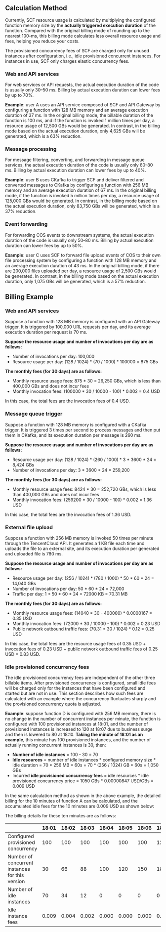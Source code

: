 ## Calculation Method
Currently, SCF resource usage is calculated by multiplying the configured function memory size by the **actually triggered execution duration** of the function. Compared with the original billing mode of rounding up to the nearest 100-ms, this billing mode calculates less overall resource usage and fees, helping you reduce your costs.

The provisioned concurrency fees of SCF are charged only for unused instances after configuration, i.e., idle provisioned concurrent instances. For instances in use, SCF only charges elastic concurrency fees.

### Web and API services
For web services or API requests, the actual execution duration of the code is usually only 30–50 ms. Billing by actual execution duration can lower fees by up to 70%.

**Example**: user A uses an API service composed of SCF and API Gateway by configuring a function with 128 MB memory and an average execution duration of 37 ms. In the original billing mode, the billable duration of the function is 100 ms, and if the function is invoked 1 million times per day, a resource usage of 12,500 GBs would be generated. In contrast, in the billing mode based on the actual execution duration, only 4,625 GBs will be generated, which is a 63% reduction.

### Message processing

For message filtering, converting, and forwarding in message queue services, the actual execution duration of the code is usually only 60–80 ms. Billing by actual execution duration can lower fees by up to 40%.

**Example**: user B uses CKafka to trigger SCF and deliver filtered and converted messages to CKafka by configuring a function with 256 MB memory and an average execution duration of 67 ms. In the original billing mode, if the function is invoked 5 million times per day, a resource usage of 125,000 GBs would be generated. In contrast, in the billing mode based on the actual execution duration, only 83,750 GBs will be generated, which is a 37% reduction.


### Event forwarding

For forwarding COS events to downstream systems, the actual execution duration of the code is usually only 50–80 ms. Billing by actual execution duration can lower fees by up to 50%.

**Example**: user C uses SCF to forward file upload events of COS to their own file processing system by configuring a function with 128 MB memory and an average execution duration of 43 ms. In the original billing mode, if there are 200,000 files uploaded per day, a resource usage of 2,500 GBs would be generated. In contrast, in the billing mode based on the actual execution duration, only 1,075 GBs will be generated, which is a 57% reduction.



## Billing Example
### Web and API services
Suppose a function with 128 MB memory is configured with an API Gateway trigger. It is triggered by 100,000 URL requests per day, and its average execution duration per request is 70 ms.

**Suppose the resource usage and number of invocations per day are as follows:**
- Number of invocations per day: 100,000
- Resource usage per day: (128 / 1024) * (70 / 1000) * 100000 = 875 GBs


**The monthly fees (for 30 days) are as follows:**
- Monthly resource usage fees: 875 * 30 = 26,250 GBs, which is less than 400,000 GBs and does not incur fees
- Monthly invocation fees: (100000 * 30 / 10000 - 100) * 0.002 = 0.4 USD

In this case, the total fees are the invocation fees of 0.4 USD.

### Message queue trigger

Suppose a function with 128 MB memory is configured with a CKafka trigger. It is triggered 3 times per second to process messages and then put them in CKafka, and its execution duration per message is 260 ms.

**Suppose the resource usage and number of invocations per day are as follows:**
- Resource usage per day: (128 / 1024) * (260 / 1000) * 3 * 3600 * 24 = 8,424 GBs
- Number of invocations per day: 3 * 3600 * 24 = 259,200

**The monthly fees (for 30 days) are as follows:**
- Monthly resource usage fees: 8424 * 30 = 252,720 GBs, which is less than 400,000 GBs and does not incur fees
- Monthly invocation fees: (259200 * 30 / 10000 - 100) * 0.002 = 1.36 USD

In this case, the total fees are the invocation fees of 1.36 USD.


### External file upload

Suppose a function with 256 MB memory is invoked 50 times per minute through the TencentCloud API. It generates a 1 KB file each time and uploads the file to an external site, and its execution duration per generated and uploaded file is 780 ms.

**Suppose the resource usage and number of invocations per day are as follows:**
- Resource usage per day: (256 / 1024) * (780 / 1000) * 50 * 60 * 24 = 14,040 GBs
- Number of invocations per day: 50 * 60 * 24 = 72,000
- Traffic per day: 1 * 50 * 60 * 24 = 72000 KB = 70.31 MB

**The monthly fees (for 30 days) are as follows:**
- Monthly resource usage fees: (14040 * 30 - 400000) * 0.0000167 = 0.35 USD
- Monthly invocation fees: (72000 * 30 / 10000 - 100) * 0.002 = 0.23 USD
- Public network outbound traffic fees: (70.31 * 30 / 1024) * 0.12 = 0.25 USD

In this case, the total fees are the resource usage fees of 0.35 USD + invocation fees of 0.23 USD + public network outbound traffic fees of 0.25 USD = 0.83 USD.

### Idle provisioned concurrency fees

The idle provisioned concurrency fees are independent of the other three billable items. After provisioned concurrency is configured, small idle fees will be charged only for the instances that have been configured and started but are not in use. This section describes how such fees are calculated with an example where the concurrency fluctuates sharply and the provisioned concurrency quota is adjusted.

**Example**: suppose function D is configured with 256 MB memory, there is no change in the number of concurrent instances per minute, the function is configured with 100 provisioned instances at 18:01, and the number of provisioned instances is increased to 120 at 18:07 due to business surge and then is lowered to 80 at 18:10. **Taking the minute of 18:01 as an example**, this minute has 100 provisioned instances, and the number of actually running concurrent instances is 30, then:

- **Number of idle instances** = 100 - 30 = 70
- **Idle resources** = number of idle instances * configured memory size * idle duration = 70 * 256 MB * 60s = 70 * (256 / 1024) GB * 60s = 1,050 GBs
- Incurred **idle provisioned concurrency fees** = idle resources * idle provisioned concurrency price = 1050 GBs * 0.00000847 USD/GBs = 0.009 USD

In the same calculation method as shown in the above example, the detailed billing for the 10 minutes of function A can be calculated, and the accumulated idle fees for the 10 minutes are 0.009 USD as shown below:

The billing details for these ten minutes are as follows:

|                | 18:01 | 18:02 | 18:03 | 18:04 | 18:05 | 18:06 | 18:07 | 18:08 | 18:09 | 18:10 |   Total    |
| -------------- | ----- | ----- | ----- | ----- | ----- | ----- | ----- | ----- | ----- | ----- | ----- |
| Configured provisioned concurrency | 100   | 100   | 100   | 100   | 100   | 100   | 120   | 120   | 120   | 80    |    -  |
| Number of concurrent instances for this version   | 30    | 66    | 88    | 100   | 120   | 150   | 180   | 160   | 100   | 30    |   -   |
| Number of idle instances     | 70    | 34    | 12    | 0     | 0     | 0     | 0     | 0     | 20    | 50    |   -   |
| Idle instance fees       | 0.009 | 0.004 | 0.002 | 0.000 | 0.000 | 0.000 | 0.000 | 0.000 | 0.003 | 0.006 | 0.024 |



